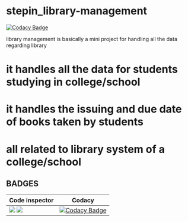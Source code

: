 # stepin_library-management

[![Codacy Badge](https://api.codacy.com/project/badge/Grade/66244850db834478adfb4a467a011530)](https://app.codacy.com/gh/SASWAT9821/stepin_library-management?utm_source=github.com&utm_medium=referral&utm_content=SASWAT9821/stepin_library-management&utm_campaign=Badge_Grade_Settings)

library management is basically a mini project for handling all the data regarding library
# it handles all the data for students studying in college/school
# it handles the issuing and due date of books taken by students
# all related to library system of a college/school

## BADGES
| Code inspector |Codacy |
|--- | --- |
| ![](https://www.code-inspector.com/project/28229/score/svg) ![](https://www.code-inspector.com/project/28229/status/svg) | [![Codacy Badge](https://app.codacy.com/project/badge/Grade/fa0e8d04137244fd8ed0e0ef985c6763)](https://www.codacy.com/gh/SASWAT9821/stepin_library-management/dashboard?utm_source=github.com&amp;utm_medium=referral&amp;utm_content=SASWAT9821/stepin_library-management&amp;utm_campaign=Badge_Grade)  |
